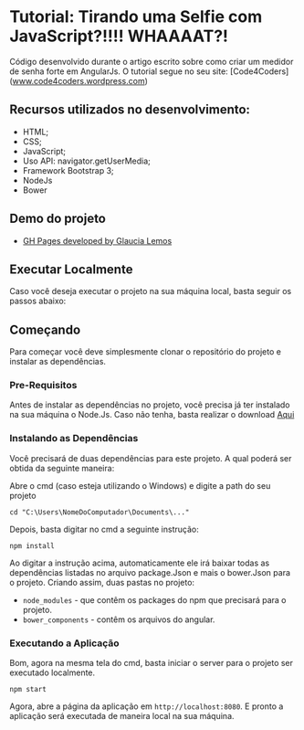 # Tutorial: Tirando uma Selfie com JavaScript?!!!! WHAAAAT?!

Código desenvolvido durante o artigo escrito sobre como criar um medidor de senha forte em AngularJs. O tutorial segue no seu site: [Code4Coders] (www.code4coders.wordpress.com)

## Recursos utilizados no desenvolvimento:

- HTML;
- CSS;
- JavaScript;
- Uso API: navigator.getUserMedia;
- Framework Bootstrap 3;
- NodeJs
- Bower

## Demo do projeto

- [GH Pages developed by Glaucia Lemos](http://glaucia86.github.io/selfieApp/)

## Executar Localmente

Caso você deseja executar o projeto na sua máquina local, basta seguir os passos abaixo:

## Começando

Para começar você deve simplesmente clonar o repositório do projeto e instalar as dependências.

### Pre-Requisitos

Antes de instalar as dependências no projeto, você precisa já ter instalado na sua máquina o Node.Js. Caso não tenha, basta realizar o download [Aqui](https://nodejs.org/en/)

### Instalando as Dependências

Você precisará de duas dependências para este projeto. A qual poderá ser obtida da seguinte maneira:

Abre o cmd (caso esteja utilizando o Windows) e digite a path do seu projeto

```
cd "C:\Users\NomeDoComputador\Documents\..."
```

Depois, basta digitar no cmd a seguinte instrução:

```
npm install
```

Ao digitar a instrução acima, automaticamente ele irá baixar todas as dependências listadas no arquivo package.Json e mais o bower.Json para o projeto. Criando assim, duas pastas no projeto: 

* `node_modules` - que contêm os packages do npm que precisará para o projeto.
* `bower_components` - contêm os arquivos do angular.

### Executando a Aplicação

Bom, agora na mesma tela do cmd, basta iniciar o server para o projeto ser executado localmente.

```
npm start
```

Agora, abre a página da aplicação em `http://localhost:8080`. E pronto a aplicação será executada de maneira local na sua máquina.

